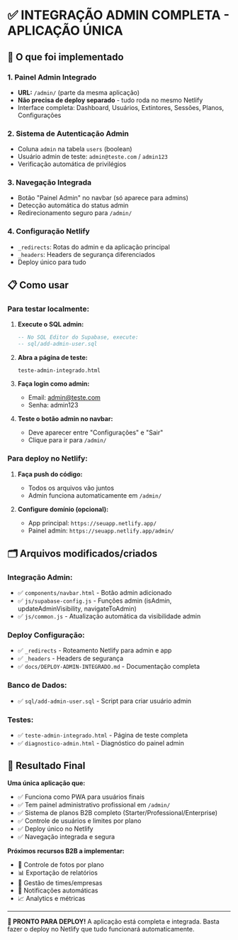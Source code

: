 # ✅ INTEGRAÇÃO ADMIN COMPLETA - APLICAÇÃO ÚNICA

## 🎯 O que foi implementado

### 1. **Painel Admin Integrado** 
- **URL:** `/admin/` (parte da mesma aplicação)
- **Não precisa de deploy separado** - tudo roda no mesmo Netlify
- Interface completa: Dashboard, Usuários, Extintores, Sessões, Planos, Configurações

### 2. **Sistema de Autenticação Admin**
- Coluna `admin` na tabela `users` (boolean)
- Usuário admin de teste: `admin@teste.com` / `admin123`
- Verificação automática de privilégios

### 3. **Navegação Integrada**
- Botão "Painel Admin" no navbar (só aparece para admins)
- Detecção automática do status admin
- Redirecionamento seguro para `/admin/`

### 4. **Configuração Netlify**
- `_redirects`: Rotas do admin e da aplicação principal
- `_headers`: Headers de segurança diferenciados
- Deploy único para tudo

## 📋 Como usar

### Para testar localmente:
1. **Execute o SQL admin:**
   ```sql
   -- No SQL Editor do Supabase, execute:
   -- sql/add-admin-user.sql
   ```

2. **Abra a página de teste:**
   ```
   teste-admin-integrado.html
   ```

3. **Faça login como admin:**
   - Email: admin@teste.com  
   - Senha: admin123

4. **Teste o botão admin no navbar:**
   - Deve aparecer entre "Configurações" e "Sair"
   - Clique para ir para `/admin/`

### Para deploy no Netlify:
1. **Faça push do código:**
   - Todos os arquivos vão juntos
   - Admin funciona automaticamente em `/admin/`

2. **Configure domínio (opcional):**
   - App principal: `https://seuapp.netlify.app/`
   - Painel admin: `https://seuapp.netlify.app/admin/`

## 🗂️ Arquivos modificados/criados

### Integração Admin:
- ✅ `components/navbar.html` - Botão admin adicionado
- ✅ `js/supabase-config.js` - Funções admin (isAdmin, updateAdminVisibility, navigateToAdmin)
- ✅ `js/common.js` - Atualização automática da visibilidade admin

### Deploy Configuração:
- ✅ `_redirects` - Roteamento Netlify para admin e app
- ✅ `_headers` - Headers de segurança
- ✅ `docs/DEPLOY-ADMIN-INTEGRADO.md` - Documentação completa

### Banco de Dados:
- ✅ `sql/add-admin-user.sql` - Script para criar usuário admin

### Testes:
- ✅ `teste-admin-integrado.html` - Página de teste completa
- ✅ `diagnostico-admin.html` - Diagnóstico do painel admin

## 🎯 Resultado Final

**Uma única aplicação que:**
- ✅ Funciona como PWA para usuários finais
- ✅ Tem painel administrativo profissional em `/admin/`
- ✅ Sistema de planos B2B completo (Starter/Professional/Enterprise)
- ✅ Controle de usuários e limites por plano
- ✅ Deploy único no Netlify
- ✅ Navegação integrada e segura

**Próximos recursos B2B a implementar:**
- 📸 Controle de fotos por plano
- 📊 Exportação de relatórios
- 👥 Gestão de times/empresas
- 🔔 Notificações automáticas
- 📈 Analytics e métricas

---
**🚀 PRONTO PARA DEPLOY!** 
A aplicação está completa e integrada. Basta fazer o deploy no Netlify que tudo funcionará automaticamente.
